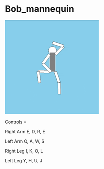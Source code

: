 # Bob_mannequin
<img src="https://github.com/IamLee99/Bob_mannequin/blob/main/BOBGIF.gif" width="300" height="300"/>


Controls =

  Right Arm 
    E, D, R, E

  Left Arm 
    Q, A, W, S
    
  Right Leg 
    I, K, O, L
    
  Left Leg
    Y, H, U, J
